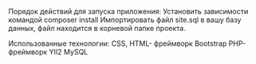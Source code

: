 Порядок действий для запуска приложения:
Установить зависимости командой composer install
Импортировать файл site.sql в вашу базу данных, файл находится в корневой папке проекта.

Использованные технологии:
CSS, HTML- фреймворк Bootstrap
PHP- фреймворк YII2
MySQL
